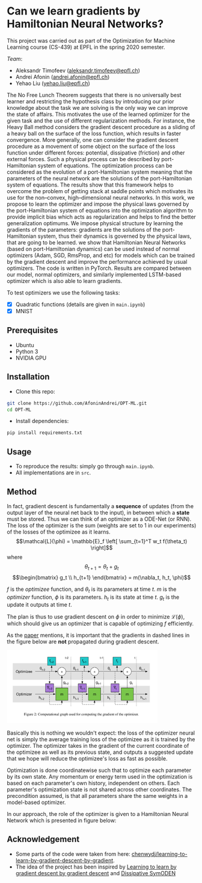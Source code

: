 # Can we learn gradients by Hamiltonian Neural Networks?

This project was carried out as part of the Optimization for Machine Learning course (CS-439) at EPFL in the spring 2020 semester. 

*Team*:

   - Aleksandr Timofeev (<aleksandr.timofeev@epfl.ch>)
   - Andrei Afonin (<andrei.afonin@epfl.ch>)
   - Yehao Liu (<yehao.liu@epfl.ch>)
    
 
The No Free Lunch Theorem suggests that there is no universally best learner and restricting the hypothesis class by introducing our prior knowledge about the task we are solving is the only way we can improve the state of affairs. This motivates the use of the learned optimizer for the given task and the use of different regularization methods. For instance, the Heavy Ball method considers the gradient descent procedure as a sliding of a heavy ball on the surface of the loss function, which results in faster convergence. More generally, one can consider the gradient descent procedure as a movement of some object on the surface of the loss function under different forces: potential, dissipative (friction) and other external forces. Such a physical process can be described by port-Hamiltonian system of equations. The optimization process can be considered as the evolution of a port-Hamiltonian system meaning that the parameters of the neural network are the solutions of the port-Hamiltonian system of equations. The results show that this framework helps to overcome the problem of getting stack at saddle points which motivates its use for the non–convex, high–dimensional neural networks. In this work, we propose to learn the optimizer and impose the physical laws governed by the port-Hamiltonian system of equations into the optimization algorithm to provide implicit bias which acts as regularization and helps to find the better generalization optimums. We impose physical structure by learning the gradients of the parameters: gradients are the solutions of the port-Hamiltonian system, thus their dynamics is governed by the physical laws, that are going to be learned. we show that Hamiltonian Neural Networks (based on port-Hamiltonian dynamics) can be used instead of normal optimizers (Adam, SGD, RmsProp, and etc) for models which can be trained by the gradient descent and improve the performance achieved by usual optimizers. The code is written in PyTorch. Results are compared between our model, normal optimizers, and similarly implemented LSTM-based optimizer which is also able to learn gradients.

To test optimizers we use the following tasks:

- [x] Quadratic functions (details are given in `main.ipynb`)
- [x] MNIST

## Prerequisites
- Ubuntu
- Python 3
- NVIDIA GPU

## Installation
* Clone this repo:
```bash
git clone https://github.com/AfoninAndrei/OPT-ML.git
cd OPT-ML
```
* Install dependencies:
```bash
pip install requirements.txt
```
## Usage
* To reproduce the results: simply go through `main.ipynb`. 
* All implementations are in `src`.

## Method

In fact, gradient descent is fundamentally a **sequence** of updates (from the output layer of the neural net back to the input), in between which a **state** must be stored. Thus we can think of an optimizer as a ODE-Net (or RNN).
The loss of the optimizer is the sum (weights are set to 1 in our experiments) of the losses of the optimizee as it learns. 
$$\mathcal{L}(\phi) = \mathbb{E}_f \left[ \sum_{t=1}^T w_t f(\theta_t) \right]$$
where
$$\theta_{t+1} = \theta_t + g_t$$
$$\begin{bmatrix} g_t \\ h_{t+1} \end{bmatrix} = m(\nabla_t, h_t, \phi)$$

$f$ is the *optimizee* function, and $\theta_t$ is its parameters at time $t$.
$m$ is the *optimizer* function, $\phi$ is its parameters. $h_t$ is its state at time $t$. $g_t$ is the update it outputs at time $t$.

The plan is thus to use gradient descent on $\phi$ in order to minimize $\mathcal{L}(\phi)$, which should give us an optimizer that is capable of optimizing $f$ efficiently.

As the [paper](https://arxiv.org/pdf/1606.04474.pdf) mentions, it is important that the gradients in dashed lines in the figure below are **not** propagated during gradient descent.

<img src="figs/backprop.png" width="400" />

Basically this is nothing we wouldn't expect: the loss of the optimizer neural net is simply the average training loss of the optimizee as it is trained by the optimizer. The optimizer takes in the gradient of the current coordinate of the optimizee as well as its previous state, and outputs a suggested update that we hope will reduce the optimizee's loss as fast as possible.

Optimization is done coordinatewise such that to optimize each parameter by its own state. Any momentum or energy term used in the optimization is based on each parameter's own history, independent on others. Each parameter's optimization state is not shared across other coordinates.
The precondition assumed, is that all parameters share the same weights in a model-based optimizer.

In our approach, the role of the optimizer is given to a Hamiltonian Neural Network which is presented in figure below:

## Acknowledgement
* Some parts of the code were taken from here: [chenwydj/learning-to-learn-by-gradient-descent-by-gradient](https://github.com/chenwydj/learning-to-learn-by-gradient-descent-by-gradient-descent).
* The idea of the project has been inspired by [Learning to learn by gradient descent by gradient descent](https://arxiv.org/pdf/1606.04474.pdf) and [Dissipative SymODEN](https://arxiv.org/pdf/2002.08860.pdf)
